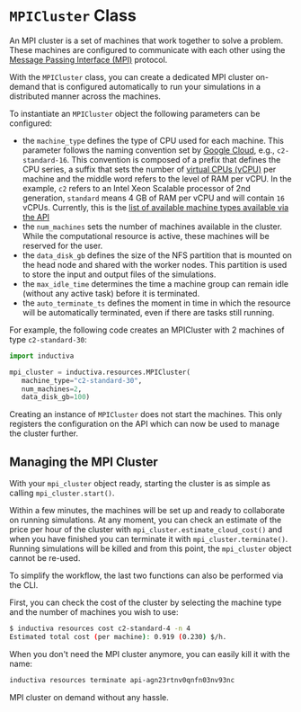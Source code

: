 # `MPICluster` Class

An MPI cluster is a set of machines that work together to solve a problem. These
machines are configured to communicate with each other using the [Message Passing
Interface (MPI)](https://en.wikipedia.org/wiki/Message_Passing_Interface) protocol.

With the `MPICluster` class, you can create a dedicated MPI cluster on-demand that
is configured automatically to run your simulations in a distributed manner across
the machines.

To instantiate an `MPICluster` object the following parameters can be configured:

- the `machine_type` defines the type of CPU used for each machine. This parameter
follows the naming convention set by
[Google Cloud](https://cloud.google.com/compute/docs/machine-types),
e.g., `c2-standard-16`. This convention is composed of a prefix that defines the
CPU series, a suffix that sets the number of
[virtual CPUs (vCPU)](https://cloud.google.com/compute/docs/cpu-platforms)
per machine and the middle word refers to the level of RAM per vCPU. In the example,
`c2` refers to an Intel Xeon Scalable processor of 2nd generation, `standard`
means 4 GB of RAM per vCPU and will contain `16` vCPUs.
Currently, this is the
[list of available machine types available via the API](https://tutorials.staging.inductiva.ai/intro_to_api/computational-infrastructure.html#available-computational-resources)
- the `num_machines` sets the number of machines available in the cluster.
While the computational resource is active, these machines will be reserved
for the user.
- the `data_disk_gb` defines the size of the NFS partition that is mounted on
the head node and shared with the worker nodes. This partition is used to store
the input and output files of the simulations.
- the `max_idle_time` determines the time a machine group can remain idle (without
any active task) before it is terminated.
- the `auto_terminate_ts` defines the moment in time in which the resource will
be automatically terminated, even if there are tasks still running.

For example, the following code creates an MPICluster with 2 machines of type
`c2-standard-30`:

```python
import inductiva

mpi_cluster = inductiva.resources.MPICluster(
   machine_type="c2-standard-30",
   num_machines=2,
   data_disk_gb=100)
```

Creating an instance of `MPICluster` does not start the machines. This only registers
the configuration on the API which can now be used to manage the cluster further.

## Managing the MPI Cluster

With your `mpi_cluster` object ready, starting the cluster is as simple as calling `mpi_cluster.start()`.

Within a few minutes, the machines will be set up and ready to collaborate
on running simulations. At any moment, you can check an estimate of the price
per hour of the cluster with `mpi_cluster.estimate_cloud_cost()` and when you
have finished you can terminate it with `mpi_cluster.terminate()`. Running
simulations will be killed and from this point, the `mpi_cluster` object cannot
be re-used.

To simplify the workflow, the last two functions can also be performed via the CLI.

First, you can check the cost of the cluster by selecting the machine type and the
number of machines you wish to use:

```bash
$ inductiva resources cost c2-standard-4 -n 4
Estimated total cost (per machine): 0.919 (0.230) $/h.
```

When you don't need the MPI cluster anymore, you can easily kill it with the name:

```bash
inductiva resources terminate api-agn23rtnv0qnfn03nv93nc
```

MPI cluster on demand without any hassle.
